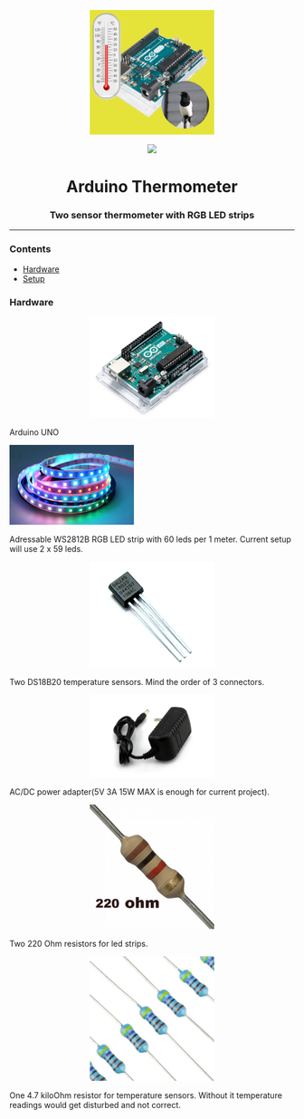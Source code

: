 <p align="center"><img src="termy.png" width="220px"></p>

<p align="center"><img src="pic/screenshot.gif" width="500px"></p>

<h1 align="center">
    <strong>Arduino Thermometer</strong>
</h1>
<h3 align="center">
    <p>Two sensor thermometer with RGB LED strips</p>
</h3>

<hr>

### Contents
- [Hardware](Hardware)
- [Setup](Setup)

### Hardware
<p align="center"><img src="0J7808.1200x600.jpg" width="220px"></p>
Arduino UNO 

<p><img src="led.jpg" width="220px"></p>
Adressable WS2812B RGB LED strip with 60 leds per 1 meter.
Current setup will use 2 x 59 leds.

<p align="center"><img src="DS18B20.jpg" width="220px"></p>
Two DS18B20 temperature sensors. 
Mind the order of 3 connectors.

<p align="center"><img src="acdc.jpg" width="220px"></p>
AC/DC power adapter(5V 3A 15W MAX is enough for current project).

<p align="center"><img src="220.png" width="220px"></p>
Two 220 Ohm resistors for led strips. 

<p align="center"><img src="47.jpg" width="220px"></p>
One 4.7 kiloOhm resistor for temperature sensors.
Without it temperature readings would get disturbed and not correct.
